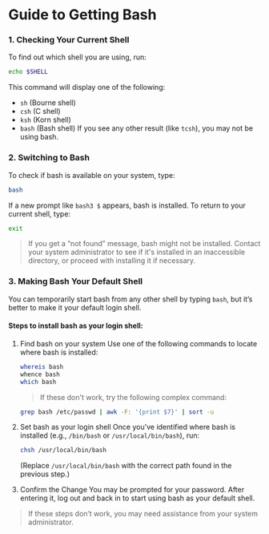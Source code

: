 # Guide to Getting Bash
### 1. Checking Your Current Shell
To find out which shell you are using, run:
```bash
echo $SHELL
```
This command will display one of the following:
- `sh` (Bourne shell)
- `csh` (C shell)
- `ksh` (Korn shell)
- `bash` (Bash shell)
If you see any other result (like `tcsh`), you may not be using bash.
### 2. Switching to Bash
To check if bash is available on your system, type:
```bash
bash
```
If a new prompt like `bash3 $` appears, bash is installed. To return to your current shell, type:
```bash
exit
```

> If you get a “not found” message, bash might not be installed. Contact your system administrator to see if it's installed in an inaccessible directory, or proceed with installing it if necessary.
### 3. Making Bash Your Default Shell
You can temporarily start bash from any other shell by typing `bash`, but it’s better to make it your default login shell.

#### Steps to install bash as your login shell:

1. Find bash on your system
Use one of the following commands to locate where bash is installed:
    ```bash
    whereis bash
    whence bash
    which bash
    ```
    > If these don't work, try the following complex command:
    ```bash
    grep bash /etc/passwd | awk -F: '{print $7}' | sort -u
    ```

1. Set bash as your login shell
Once you’ve identified where bash is installed (e.g., `/bin/bash` or `/usr/local/bin/bash`), run:
    ```bash
    chsh /usr/local/bin/bash
    ```
    (Replace `/usr/local/bin/bash` with the correct path found in the previous step.)

1. Confirm the Change
    You may be prompted for your password. After entering it, log out and back in to start using bash as your default shell.

>If these steps don’t work, you may need assistance from your system administrator.